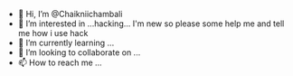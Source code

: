 - 👋 Hi, I’m @Chaikniichambali
- 👀 I’m interested in ...hacking... I'm  new so please some help me and tell me how i use hack
- 🌱 I’m currently learning ...
- 💞️ I’m looking to collaborate on ...
- 📫 How to reach me ...

<!---
Chaikniichambali/Chaikniichambali is a ✨ special ✨ repository because its `README.md` (this file) appears on your GitHub profile.
You can click the Preview link to take a look at your changes.
--->
